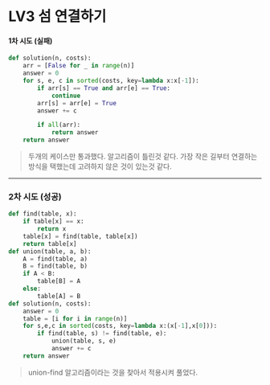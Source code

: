 # LV3 섬 연결하기

#### 1차 시도 (실패)
```py
def solution(n, costs):
    arr = [False for _ in range(n)]
    answer = 0
    for s, e, c in sorted(costs, key=lambda x:x[-1]):
        if arr[s] == True and arr[e] == True:
            continue
        arr[s] = arr[e] = True
        answer += c

        if all(arr):
            return answer
    return answer
```
> 두개의 케이스만 통과했다. 알고리즘이 틀린것 같다. 가장 작은 길부터 연결하는 방식을 택했는데 고려하지 않은 것이 있는것 같다.

*****

### 2차 시도 (성공)
```py
def find(table, x):
    if table[x] == x:
        return x
    table[x] = find(table, table[x])
    return table[x]
def union(table, a, b):
    A = find(table, a)
    B = find(table, b)
    if A < B:
        table[B] = A
    else:
        table[A] = B    
def solution(n, costs):
    answer = 0
    table = [i for i in range(n)]
    for s,e,c in sorted(costs, key=lambda x:(x[-1],x[0])):
        if find(table, s) != find(table, e):
            union(table, s, e)
            answer += c
    return answer
```
> union-find 알고리즘이라는 것을 찾아서 적용시켜 풀었다.
